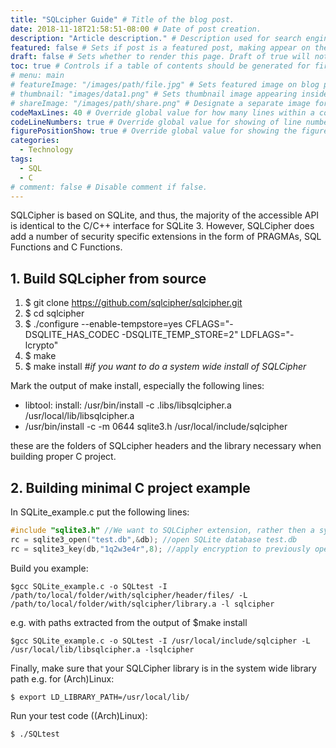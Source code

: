 ```yaml
---
title: "SQLcipher Guide" # Title of the blog post.
date: 2018-11-18T21:58:51-08:00 # Date of post creation.
description: "Article description." # Description used for search engine.
featured: false # Sets if post is a featured post, making appear on the home page side bar.
draft: false # Sets whether to render this page. Draft of true will not be rendered.
toc: true # Controls if a table of contents should be generated for first-level links automatically.
# menu: main
# featureImage: "/images/path/file.jpg" # Sets featured image on blog post.
# thumbnail: "images/data1.png" # Sets thumbnail image appearing inside card on homepage.
# shareImage: "/images/path/share.png" # Designate a separate image for social media sharing.
codeMaxLines: 40 # Override global value for how many lines within a code block before auto-collapsing.
codeLineNumbers: true # Override global value for showing of line numbers within code block.
figurePositionShow: true # Override global value for showing the figure label.
categories:
  - Technology
tags:
  - SQL
  - C
# comment: false # Disable comment if false.
---
```

SQLCipher is based on SQLite, and thus, the majority of the accessible API is identical to the C/C++ interface for SQLite 3. However, SQLCipher does add a number of security specific extensions in the form of PRAGMAs, SQL Functions and C Functions.
<!--more-->

## 1. Build SQLcipher from source

1. $ git clone https://github.com/sqlcipher/sqlcipher.git
2. $ cd sqlcipher
3. $ ./configure --enable-tempstore=yes CFLAGS="-DSQLITE_HAS_CODEC -DSQLITE_TEMP_STORE=2" LDFLAGS="-lcrypto"
4. $ make
5. $ make install *#if you want to do a system wide install of SQLCipher*

Mark the output of make install, especially the following lines:

* libtool: install: /usr/bin/install -c .libs/libsqlcipher.a /usr/local/lib/libsqlcipher.a
* /usr/bin/install -c -m 0644 sqlite3.h /usr/local/include/sqlcipher

these are the folders of SQLcipher headers and the library necessary when building proper C project.

## 2. Building minimal C project example

In SQLite_example.c put the following lines:

```c
#include "sqlite3.h" //We want to SQLCipher extension, rather then a system wide SQLite header
rc = sqlite3_open("test.db",&db); //open SQLite database test.db
rc = sqlite3_key(db,"1q2w3e4r",8); //apply encryption to previously opened database
```

Build you example:

```shell
$gcc SQLite_example.c -o SQLtest -I /path/to/local/folder/with/sqlcipher/header/files/ -L /path/to/local/folder/with/sqlcipher/library.a -l sqlcipher
```

e.g. with paths extracted from the output of $make install

```shell
$gcc SQLite_example.c -o SQLtest -I /usr/local/include/sqlcipher -L /usr/local/lib/libsqlcipher.a -lsqlcipher
```

Finally, make sure that your SQLCipher library is in the system wide library path e.g. for (Arch)Linux:

```shell
$ export LD_LIBRARY_PATH=/usr/local/lib/
```

Run your test code ((Arch)Linux):

```shell
$ ./SQLtest
```



